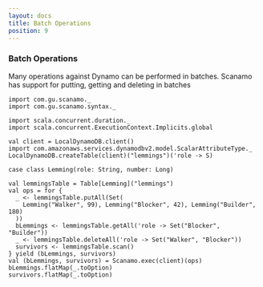 ```yaml
---
layout: docs
title: Batch Operations
position: 9
---
```


### Batch Operations
 
Many operations against Dynamo can be performed in batches. Scanamo
has support for putting, getting and deleting in batches

```tut:silent
import com.gu.scanamo._
import com.gu.scanamo.syntax._

import scala.concurrent.duration._
import scala.concurrent.ExecutionContext.Implicits.global
 
val client = LocalDynamoDB.client()
import com.amazonaws.services.dynamodbv2.model.ScalarAttributeType._
LocalDynamoDB.createTable(client)("lemmings")('role -> S)

case class Lemming(role: String, number: Long)
```

```tut:book
val lemmingsTable = Table[Lemming]("lemmings")
val ops = for {
  _ <- lemmingsTable.putAll(Set(
    Lemming("Walker", 99), Lemming("Blocker", 42), Lemming("Builder", 180)
  ))
  bLemmings <- lemmingsTable.getAll('role -> Set("Blocker", "Builder"))
  _ <- lemmingsTable.deleteAll('role -> Set("Walker", "Blocker"))
  survivors <- lemmingsTable.scan()
} yield (bLemmings, survivors)
val (bLemmings, survivors) = Scanamo.exec(client)(ops)
bLemmings.flatMap(_.toOption)
survivors.flatMap(_.toOption)
```